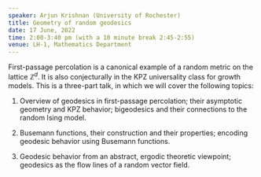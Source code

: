 ```yaml
---
speaker: Arjun Krishnan (University of Rochester)
title: Geometry of random geodesics
date: 17 June, 2022
time: 2:00-3:40 pm (with a 10 minute break 2:45-2:55)
venue: LH-1, Mathematics Department
---
```


First-passage percolation is a canonical example of a random metric on the lattice $\mathbb{Z}^d$. It is also conjecturally
in the KPZ universality class for growth models. This is a three-part talk, in which we will cover the following topics:

1. Overview of geodesics in first-passage percolation; their asymptotic geometry and KPZ behavior; bigeodesics and their
connections to the random Ising model.

2. Busemann functions, their construction and their properties; encoding geodesic behavior using Busemann functions.

3. Geodesic behavior from an abstract, ergodic theoretic viewpoint; geodesics as the flow lines of a random vector field.
